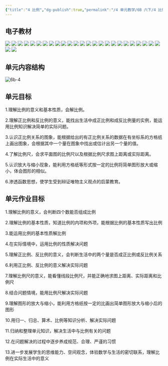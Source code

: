```yaml
---
{"title":"4 比例","dg-publish":true,"permalink":"/4 单元教学/6B 六下/4 比例/","dgPassFrontmatter":true,"noteIcon":""}
---
```




## 电子教材

<p class="grid-4">
	<img loading="lazy" decoding="async" src="https://book.pep.com.cn/1221001602141/files/mobile/44.jpg">
	<img loading="lazy" decoding="async" src="https://book.pep.com.cn/1221001602141/files/mobile/45.jpg">
	<img loading="lazy" decoding="async" src="https://book.pep.com.cn/1221001602141/files/mobile/46.jpg">
	<img loading="lazy" decoding="async" src="https://book.pep.com.cn/1221001602141/files/mobile/47.jpg">
	<img loading="lazy" decoding="async" src="https://book.pep.com.cn/1221001602141/files/mobile/48.jpg">
	<img loading="lazy" decoding="async" src="https://book.pep.com.cn/1221001602141/files/mobile/49.jpg">
	<img loading="lazy" decoding="async" src="https://book.pep.com.cn/1221001602141/files/mobile/50.jpg">
	<img loading="lazy" decoding="async" src="https://book.pep.com.cn/1221001602141/files/mobile/51.jpg">
	<img loading="lazy" decoding="async" src="https://book.pep.com.cn/1221001602141/files/mobile/52.jpg">
	<img loading="lazy" decoding="async" src="https://book.pep.com.cn/1221001602141/files/mobile/53.jpg">
	<img loading="lazy" decoding="async" src="https://book.pep.com.cn/1221001602141/files/mobile/54.jpg">
	<img loading="lazy" decoding="async" src="https://book.pep.com.cn/1221001602141/files/mobile/55.jpg">
	<img loading="lazy" decoding="async" src="https://book.pep.com.cn/1221001602141/files/mobile/56.jpg">
	<img loading="lazy" decoding="async" src="https://book.pep.com.cn/1221001602141/files/mobile/57.jpg">
	<img loading="lazy" decoding="async" src="https://book.pep.com.cn/1221001602141/files/mobile/58.jpg">
	<img loading="lazy" decoding="async" src="https://book.pep.com.cn/1221001602141/files/mobile/59.jpg">
	<img loading="lazy" decoding="async" src="https://book.pep.com.cn/1221001602141/files/mobile/60.jpg">
	<img loading="lazy" decoding="async" src="https://book.pep.com.cn/1221001602141/files/mobile/61.jpg">
	<img loading="lazy" decoding="async" src="https://book.pep.com.cn/1221001602141/files/mobile/62.jpg">
	<img loading="lazy" decoding="async" src="https://book.pep.com.cn/1221001602141/files/mobile/63.jpg">
	<img loading="lazy" decoding="async" src="https://book.pep.com.cn/1221001602141/files/mobile/64.jpg">
	<img loading="lazy" decoding="async" src="https://book.pep.com.cn/1221001602141/files/mobile/65.jpg">
	<img loading="lazy" decoding="async" src="https://book.pep.com.cn/1221001602141/files/mobile/66.jpg">
	<img loading="lazy" decoding="async" src="https://book.pep.com.cn/1221001602141/files/mobile/67.jpg">
	<img loading="lazy" decoding="async" src="https://book.pep.com.cn/1221001602141/files/mobile/68.jpg">
	<img loading="lazy" decoding="async" src="https://book.pep.com.cn/1221001602141/files/mobile/69.jpg">
	<img loading="lazy" decoding="async" src="https://book.pep.com.cn/1221001602141/files/mobile/70.jpg">
</p>

## 单元内容结构

![6b-4](https://r2.edui123.com/2023/05/6b-4.png)

## 单元目标

1.理解比例的意义和基本性质，会解比例。

2.理解正比例和反比例的意义，能找出生活中成正比例和成反比例量的实例，能运用比例知识解决简单的实际问题。

3.认识正比例关系的图象，能根据给出的有正比例关系的数据在有坐标系的方格纸上画出图象，会根据其中一个量在图象中找出或估计出另一个量的值。

4.了解比例尺，会求平面图的比例尺以及根据比例尺求图上距离或实际距离。

5.认识放大与缩小现象，能利用方格纸等形式按一定的比例将简单图形放大或缩小，体会图形的相似。

6.渗透函数思想，使学生受到辩证唯物主义观点的启蒙教育。

## 单元作业目标

1.理解比例的意义，会判断四个数能否组成比例

2.理解比例的基本性质，知道比例的内项和外项，能根据比例的基本性质写出比例

3.能运用比例的基本性质解比例

4.在实际情境中，运用比例的性质解决问题

5.理解正比例、反比例的意义，会判断生活中的两个量是否成正比例或反比例关系

6.利用正比例、反比例的意义解决实际问题

7.理解比例尺的意义，能看懂线段比例尺，并能正确地求图上距离、实际距离和比例尺

8.结合问题情境，能用比例尺解决实际问题

9.理解图形的放大与缩小，能利用方格纸按一定的比画出简单图形放大与缩小后的图形

10.用归一、归总、算术、比例等知识分析、解决实际问题

11.归纳和整理单元知识，解决生活中与比例有关的问题

12.在问题解决的过程中逐步养成规范、合理、严谨的习惯

13.进一步发展学生的思维能力、空间观念，体验数学与生活的密切联系，理解比例在实际生活中的意义
